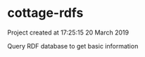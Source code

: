 # cottage-rdfs
Project created at 17:25:15 20 March 2019

Query RDF database to get basic information
